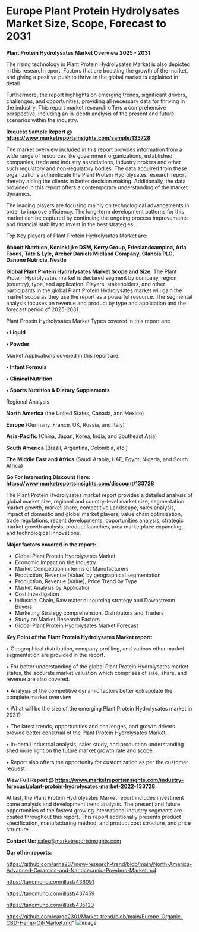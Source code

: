 # Europe Plant Protein Hydrolysates Market Size, Scope, Forecast to 2031

<Strong> Plant Protein Hydrolysates Market Overview 2025 - 2031</strong>

The rising technology in Plant Protein Hydrolysates Market is also depicted in this research report. Factors that are boosting the growth of the market, and giving a positive push to thrive in the global market is explained in detail.

Furthermore, the report highlights on emerging trends, significant drivers, challenges, and opportunities, providing all necessary data for thriving in the industry. This report market research offers a comprehensive perspective, including an in-depth analysis of the present and future scenarios within the industry.

<strong>Request Sample Report @ <a href=https://www.marketreportsinsights.com/sample/133728>https://www.marketreportsinsights.com/sample/133728</a></strong>

The market overview included in this report provides information from a wide range of resources like government organizations, established companies, trade and industry associations, industry brokers and other such regulatory and non-regulatory bodies. The data acquired from these organizations authenticate the Plant Protein Hydrolysates research report, thereby aiding the clients in better decision making. Additionally, the data provided in this report offers a contemporary understanding of the market dynamics.

The leading players are focusing mainly on technological advancements in order to improve efficiency. The long-term development patterns for this market can be captured by continuing the ongoing process improvements and financial stability to invest in the best strategies.

Top Key players of Plant Protein Hydrolysates Market are:

<strong>Abbott Nutrition, Koninklijke DSM, Kerry Group, Frieslandcampina, Arla Foods, Tate & Lyle, Archer Daniels Midland Company, Glanbia PLC, Danone Nutricia, Nestle</strong>

<strong><b>Global Plant Protein Hydrolysates Market Scope and Size:</b></strong>
The Plant Protein Hydrolysates market is declared segment by company, region (country), type, and application. Players, stakeholders, and other participants in the global Plant Protein Hydrolysates market will gain the market scope as they use the report as a powerful resource. The segmental analysis focuses on revenue and product by type and application and the forecast period of 2025-2031.

Plant Protein Hydrolysates Market Types covered in this report are:

<strong>• Liquid

• Powder</strong>

Market Applications covered in this report are:

<strong>• Infant Formula

• Clinical Nutrition

• Sports Nutrition & Dietary Supplements</strong> 

Regional Analysis

<strong>North America</strong> (the United States, Canada, and Mexico)

<strong>Europe</strong> (Germany, France, UK, Russia, and Italy)

<strong>Asia-Pacific</strong> (China, Japan, Korea, India, and Southeast Asia)

<strong>South America</strong> (Brazil, Argentina, Colombia, etc.)

<strong>The Middle East and Africa</strong> (Saudi Arabia, UAE, Egypt, Nigeria, and South Africa)

<strong>Go For Interesting Discount Here: <a href=https://www.marketreportsinsights.com/discount/133728>https://www.marketreportsinsights.com/discount/133728</a></strong>

The Plant Protein Hydrolysates market report provides a detailed analysis of global market size, regional and country-level market size, segmentation market growth, market share, competitive Landscape, sales analysis, impact of domestic and global market players, value chain optimization, trade regulations, recent developments, opportunities analysis, strategic market growth analysis, product launches, area marketplace expanding, and technological innovations.

<strong><b>Major factors covered in the report:</b></strong>
<ul>
  <li>Global Plant Protein Hydrolysates Market </li>
  <li>Economic Impact on the Industry</li>
  <li>Market Competition in terms of Manufacturers</li>
  <li>Production, Revenue (Value) by geographical segmentation</li>
  <li>Production, Revenue (Value), Price Trend by Type</li>
  <li>Market Analysis by Application</li>
  <li>Cost Investigation</li>
  <li>Industrial Chain, Raw material sourcing strategy and Downstream Buyers</li>
  <li>Marketing Strategy comprehension, Distributors and Traders</li>
  <li>Study on Market Research Factors</li>
  <li>Global Plant Protein Hydrolysates Market Forecast</li>
</ul>

<strong><b>Key Point of the Plant Protein Hydrolysates Market report:</b></strong>

• Geographical distribution, company profiling, and various other market segmentation are provided in the report.

• For better understanding of the global Plant Protein Hydrolysates market status, the accurate market valuation which comprises of size, share, and revenue are also covered.

• Analysis of the competitive dynamic factors better extrapolate the complete market overview

• What will be the size of the emerging Plant Protein Hydrolysates market in 2031?

• The latest trends, opportunities and challenges, and growth drivers provide better construal of the Plant Protein Hydrolysates Market.

• In-detail industrial analysis, sales study, and production understanding shed more light on the future market growth rate and scope.

• Report also offers the opportunity for customization as per the customer request.

<strong><b>View Full Report @ <a href=https://www.marketreportsinsights.com/industry-forecast/plant-protein-hydrolysates-market-2022-133728>https://www.marketreportsinsights.com/industry-forecast/plant-protein-hydrolysates-market-2022-133728</a></b></strong>


At last, the Plant Protein Hydrolysates Market report includes investment come analysis and development trend analysis. The present and future opportunities of the fastest growing international industry segments are coated throughout this report. This report additionally presents product specification, manufacturing method, and product cost structure, and price structure.

<strong>Contact Us:</strong>
sales@marketreportsinsights.com

<strong>Our other reports:</strong>

<a href=https://github.com/arha237/new-research-trend/blob/main/North-America-Advanced-Ceramics-and-Nanoceramic-Powders-Market.md>https://github.com/arha237/new-research-trend/blob/main/North-America-Advanced-Ceramics-and-Nanoceramic-Powders-Market.md</a>

<a href=https://tanomuno.com/illust/436091>https://tanomuno.com/illust/436091</a>

<a href=https://tanomuno.com/illust/437459>https://tanomuno.com/illust/437459</a>

<a href=https://tanomuno.com/illust/435120>https://tanomuno.com/illust/435120</a>

<a href=https://github.com/cargo2301/Market-trend/blob/main/Europe-Organic-CBD-Hemp-Oil-Market.md>https://github.com/cargo2301/Market-trend/blob/main/Europe-Organic-CBD-Hemp-Oil-Market.md</a>"
![image](https://github.com/user-attachments/assets/207b9c68-e34c-45fb-9396-0794fa7b6024)
